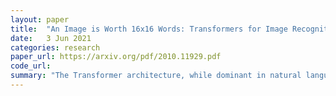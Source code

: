 ```yaml
---
layout: paper
title:  "An Image is Worth 16x16 Words: Transformers for Image Recognition at Scale"
date:   3 Jun 2021
categories: research
paper_url: https://arxiv.org/pdf/2010.11929.pdf
code_url: 
summary: "The Transformer architecture, while dominant in natural language processing (NLP), has had limited applications in computer vision. Traditionally, in vision tasks, attention mechanisms are integrated with or partially replace convolutional neural networks (CNNs), without abandoning their overall architecture. This study demonstrates that such reliance on CNNs is unnecessary for image classification tasks, showing that a pure transformer applied directly to sequences of image patches—referred to as Vision Transformer (ViT)—can achieve impressive results. When pre-trained on large datasets and then applied to various mid-sized or small image recognition benchmarks (such as ImageNet, CIFAR-100, VTAB), ViT performs comparably or even better than the latest convolutional networks, with significantly less computational cost for training."
---
```


